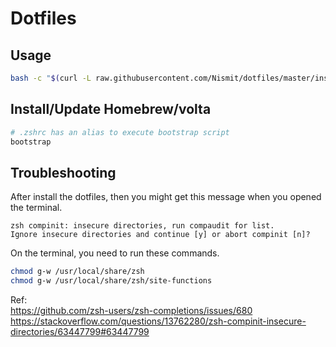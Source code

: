 # Dotfiles

## Usage
```bash
bash -c "$(curl -L raw.githubusercontent.com/Nismit/dotfiles/master/install.sh)"
```

## Install/Update Homebrew/volta
```bash
# .zshrc has an alias to execute bootstrap script
bootstrap
```

## Troubleshooting
After install the dotfiles, then you might get this message when you opened the terminal.

```
zsh compinit: insecure directories, run compaudit for list.
Ignore insecure directories and continue [y] or abort compinit [n]?
```

On the terminal, you need to run these commands.

```bash
chmod g-w /usr/local/share/zsh
chmod g-w /usr/local/share/zsh/site-functions
```

Ref:\
https://github.com/zsh-users/zsh-completions/issues/680 \
https://stackoverflow.com/questions/13762280/zsh-compinit-insecure-directories/63447799#63447799
